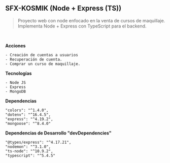 ## SFX-KOSMIK (Node + Express (TS))

> Proyecto web con node enfocado en la venta de cursos de maquillaje.
> Implementa Node + Express con TypeScript para el backend.

<br>

**Acciones**

```
- Creación de cuentas a usuarios
- Recuperación de cuenta.
- Comprar un curso de maquillaje.
```

**Tecnologías**

```
- Node JS
- Express
- MongoDB
```

**Dependencias**

```
"colors": "^1.4.0",
"dotenv": "^16.4.5",
"express": "^4.19.2",
"mongoose": "^8.4.0"
```

**Dependencias de Desarrollo "devDependencies"**

```
"@types/express": "^4.17.21",
"nodemon": "^3.1.0",
"ts-node": "^10.9.2",
"typescript": "^5.4.5"
```
